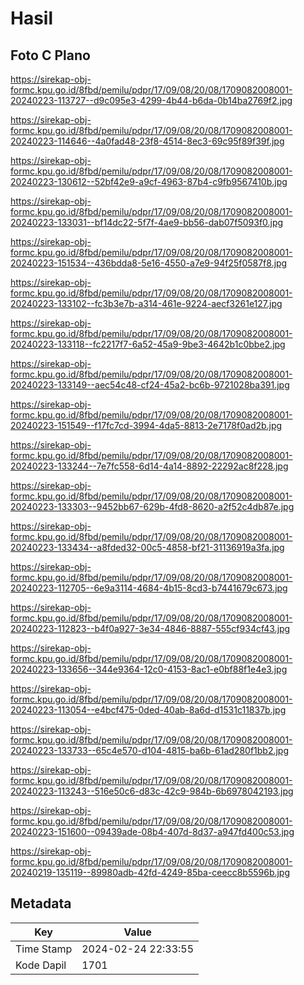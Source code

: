 # Hasil

## Foto C Plano

https://sirekap-obj-formc.kpu.go.id/8fbd/pemilu/pdpr/17/09/08/20/08/1709082008001-20240223-113727--d9c095e3-4299-4b44-b6da-0b14ba2769f2.jpg

https://sirekap-obj-formc.kpu.go.id/8fbd/pemilu/pdpr/17/09/08/20/08/1709082008001-20240223-114646--4a0fad48-23f8-4514-8ec3-69c95f89f39f.jpg

https://sirekap-obj-formc.kpu.go.id/8fbd/pemilu/pdpr/17/09/08/20/08/1709082008001-20240223-130612--52bf42e9-a9cf-4963-87b4-c9fb9567410b.jpg

https://sirekap-obj-formc.kpu.go.id/8fbd/pemilu/pdpr/17/09/08/20/08/1709082008001-20240223-133031--bf14dc22-5f7f-4ae9-bb56-dab07f5093f0.jpg

https://sirekap-obj-formc.kpu.go.id/8fbd/pemilu/pdpr/17/09/08/20/08/1709082008001-20240223-151534--436bdda8-5e16-4550-a7e9-94f25f0587f8.jpg

https://sirekap-obj-formc.kpu.go.id/8fbd/pemilu/pdpr/17/09/08/20/08/1709082008001-20240223-133102--fc3b3e7b-a314-461e-9224-aecf3261e127.jpg

https://sirekap-obj-formc.kpu.go.id/8fbd/pemilu/pdpr/17/09/08/20/08/1709082008001-20240223-133118--fc2217f7-6a52-45a9-9be3-4642b1c0bbe2.jpg

https://sirekap-obj-formc.kpu.go.id/8fbd/pemilu/pdpr/17/09/08/20/08/1709082008001-20240223-133149--aec54c48-cf24-45a2-bc6b-9721028ba391.jpg

https://sirekap-obj-formc.kpu.go.id/8fbd/pemilu/pdpr/17/09/08/20/08/1709082008001-20240223-151549--f17fc7cd-3994-4da5-8813-2e7178f0ad2b.jpg

https://sirekap-obj-formc.kpu.go.id/8fbd/pemilu/pdpr/17/09/08/20/08/1709082008001-20240223-133244--7e7fc558-6d14-4a14-8892-22292ac8f228.jpg

https://sirekap-obj-formc.kpu.go.id/8fbd/pemilu/pdpr/17/09/08/20/08/1709082008001-20240223-133303--9452bb67-629b-4fd8-8620-a2f52c4db87e.jpg

https://sirekap-obj-formc.kpu.go.id/8fbd/pemilu/pdpr/17/09/08/20/08/1709082008001-20240223-133434--a8fded32-00c5-4858-bf21-31136919a3fa.jpg

https://sirekap-obj-formc.kpu.go.id/8fbd/pemilu/pdpr/17/09/08/20/08/1709082008001-20240223-112705--6e9a3114-4684-4b15-8cd3-b7441679c673.jpg

https://sirekap-obj-formc.kpu.go.id/8fbd/pemilu/pdpr/17/09/08/20/08/1709082008001-20240223-112823--b4f0a927-3e34-4846-8887-555cf934cf43.jpg

https://sirekap-obj-formc.kpu.go.id/8fbd/pemilu/pdpr/17/09/08/20/08/1709082008001-20240223-133656--344e9364-12c0-4153-8ac1-e0bf88f1e4e3.jpg

https://sirekap-obj-formc.kpu.go.id/8fbd/pemilu/pdpr/17/09/08/20/08/1709082008001-20240223-113054--e4bcf475-0ded-40ab-8a6d-d1531c11837b.jpg

https://sirekap-obj-formc.kpu.go.id/8fbd/pemilu/pdpr/17/09/08/20/08/1709082008001-20240223-133733--65c4e570-d104-4815-ba6b-61ad280f1bb2.jpg

https://sirekap-obj-formc.kpu.go.id/8fbd/pemilu/pdpr/17/09/08/20/08/1709082008001-20240223-113243--516e50c6-d83c-42c9-984b-6b6978042193.jpg

https://sirekap-obj-formc.kpu.go.id/8fbd/pemilu/pdpr/17/09/08/20/08/1709082008001-20240223-151600--09439ade-08b4-407d-8d37-a947fd400c53.jpg

https://sirekap-obj-formc.kpu.go.id/8fbd/pemilu/pdpr/17/09/08/20/08/1709082008001-20240219-135119--89980adb-42fd-4249-85ba-ceecc8b5596b.jpg


## Metadata

| Key        | Value               |
| ---------- | ------------------- |
| Time Stamp | 2024-02-24 22:33:55 |
| Kode Dapil | 1701                |



